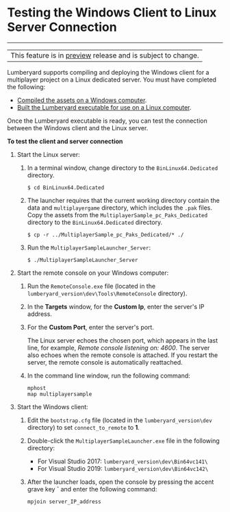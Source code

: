# Testing the Windows Client to Linux Server Connection<a name="linux-test-windows-client-linux-server-connection"></a>


****  

|  | 
| --- |
| This feature is in [preview](https://docs.aws.amazon.com/lumberyard/latest/userguide/ly-glos-chap.html#preview) release and is subject to change\.  | 

Lumberyard supports compiling and deploying the Windows client for a multiplayer project on a Linux dedicated server\. You must have completed the following:
+ [Compiled the assets on a Windows computer](linux-compile-assets-on-windows.md)\.
+ [Built the Lumberyard executable for use on a Linux computer](linux-build-lumberyard-executable.md)\.

Once the Lumberyard executable is ready, you can test the connection between the Windows client and the Linux server\.

**To test the client and server connection**

1. Start the Linux server:

   1. In a terminal window, change directory to the `BinLinux64.Dedicated` directory\.

      ```
      $ cd BinLinux64.Dedicated
      ```

   1. The launcher requires that the current working directory contain the data and `multiplayergame` directory, which includes the `.pak` files\. Copy the assets from the `MultiplayerSample_pc_Paks_Dedicated` directory to the `BinLinux64.Dedicated` directory\.

      ```
      $ cp -r ../MultiplayerSample_pc_Paks_Dedicated/* ./
      ```

   1. Run the `MultiplayerSampleLauncher_Server`:

      ```
      $ ./MultiplayerSampleLauncher_Server
      ```

1. Start the remote console on your Windows computer:

   1. Run the `RemoteConsole.exe` file \(located in the `lumberyard_version\dev\Tools\RemoteConsole` directory\)\.

   1. In the **Targets** window, for the **Custom Ip**, enter the server's IP address\.

   1. For the **Custom Port**, enter the server's port\.

      The Linux server echoes the chosen port, which appears in the last line, for example, *Remote console listening on: 4600*\. The server also echoes when the remote console is attached\. If you restart the server, the remote console is automatically reattached\.

   1. In the command line window, run the following command:

      ```
      mphost
      map multiplayersample
      ```

1. Start the Windows client:

   1. Edit the `bootstrap.cfg` file \(located in the `lumberyard_version\dev` directory\) to set `connect_to_remote` to **1**\.

   1. Double\-click the `MultiplayerSampleLauncher.exe` file in the following directory:
      + For Visual Studio 2017: `lumberyard_version\dev\Bin64vc141\`
      + For Visual Studio 2019: `lumberyard_version\dev\Bin64vc142\`

   1. After the launcher loads, open the console by pressing the accent grave key **`** and enter the following command: 

      ```
      mpjoin server_IP_address
      ```